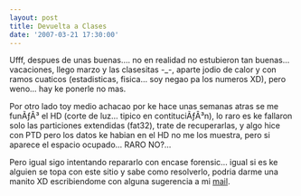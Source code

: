 ```yaml
---
layout: post
title: Devuelta a Clases
date: '2007-03-21 17:30:00'
---
```



Ufff, despues de unas buenas…. no en realidad no estubieron tan buenas… vacaciones, llego marzo y las clasesitas -_-, aparte jodio de calor y con ramos cuaticos (estadisticas, fisica… soy negao pa los numeros XD), pero weno… hay ke ponerle no mas.

Por otro lado toy medio achacao por ke hace unas semanas atras se me funÃƒÂ³ el HD (corte de luz… tipico en contituciÃƒÂ³n), lo raro es ke fallaron solo las particiones extendidas (fat32), trate de recuperarlas, y algo hice con PTD pero los datos ke habian en el HD no me los muestra, pero si aparece el espacio ocupado… RARO NO?…

Pero igual sigo intentando repararlo con encase forensic… igual si es ke alguien se topa con este sitio y sabe como resolverlo, podria darme una manito XD escribiendome con alguna sugerencia a mi [mail](mailto:caralbornozc@gmail.com).


